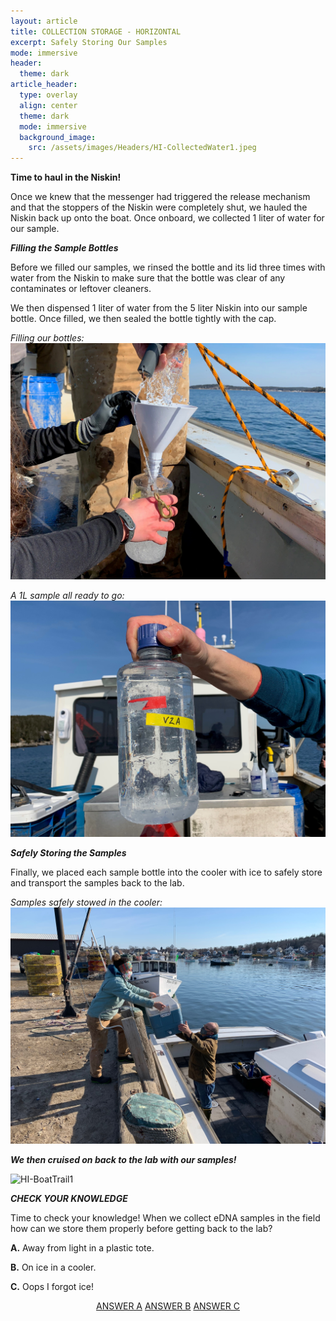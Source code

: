 ```yaml
---
layout: article
title: COLLECTION STORAGE - HORIZONTAL
excerpt: Safely Storing Our Samples
mode: immersive
header:
  theme: dark
article_header:
  type: overlay
  align: center
  theme: dark
  mode: immersive
  background_image:
    src: /assets/images/Headers/HI-CollectedWater1.jpeg
---
```


**Time to haul in the Niskin!**

Once we knew that the messenger had triggered the release mechanism and that the stoppers of the Niskin were completely shut, we hauled the Niskin back up onto the boat. Once onboard, we collected 1 liter of water for our sample. 


***Filling the Sample Bottles***

Before we filled our samples, we rinsed the bottle and its lid three times with water from the Niskin to make sure that the bottle was clear of any contaminates or leftover cleaners. 

We then dispensed 1 liter of water from the 5 liter Niskin into our sample bottle. Once filled, we then sealed the bottle tightly with the cap.


<!-- *Dispensing the sample water:*
![HI-BottleFilling2](/assets/images/HI/HI-BottleFilling2.jpeg) --> 

<!--*Filling our bottles:*
![HI-BottleFilling3](/assets/images/HI/HI-BottleFilling3.jpeg) -->

*Filling our bottles:*
![HI-BottleFilling3B](/assets/images/HI/HI-BottleFilling3B.jpeg)

<!--*A 1L sample all ready to go:*
![HI-CollectedWater1](/assets/images/HI/HI-CollectedWater1.jpeg)-->  
*A 1L sample all ready to go:*
![HI-CollectedWater1B](/assets/images/HI/HI-CollectedWater1B.jpeg)


***Safely Storing the Samples***

Finally, we placed each sample bottle into the cooler with ice to safely store and transport the samples back to the lab.

*Samples safely stowed in the cooler:*
![HI-CoolerHandoff1](/assets/images/HI/HI-CoolerHandoff1.jpeg)  



***We then cruised on back to the lab with our samples!***


![HI-BoatTrail1](/assets/images/HI/HI-BoatTrail1.JPG)   




***CHECK YOUR KNOWLEDGE***

Time to check your knowledge! When we collect eDNA samples in the field how can we store them properly before getting back to the lab?

**A.** Away from light in a plastic tote.    

**B.** On ice in a cooler.

**C.** Oops I forgot ice!

<p align="center">
<a class="button button--outline-primary button--pill" href="HorizontalFilteringBackground2">ANSWER A</a> <a class="button button--outline-primary button--pill" href="https://maine-wodna.github.io/Filtering/FiltrationBackground">ANSWER B</a> <a class="button button--outline-primary button--pill" href="HorizontalFilteringBackground2">ANSWER C</a></p>



